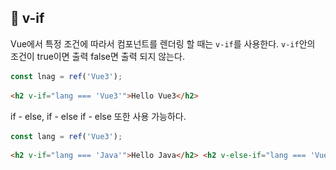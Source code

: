 ## 📌 v-if
Vue에서 특정 조건에 따라서 컴포넌트를 렌더링 할 때는 `v-if`를 사용한다. `v-if`안의 조건이 true이면 출력 false면 출력 되지 않는다.
```javascript
const lnag = ref('Vue3');
```
```html
<h2 v-if="lang === 'Vue3'">Hello Vue3</h2>
```
 if - else, if - else if - else 또한 사용 가능하다. 
```javascript
const lang = ref('Vue3');
```
```html
<h2 v-if="lang === 'Java'">Hello Java</h2> <h2 v-else-if="lang === 'Vue3'">Hello Vue3</h2> <h2 v-else>Hello React</h2
```
 <template> 태그를 사용하여 하나의 조건으로 여러 개의 HTML요소를 렌더링 할 수도 있다.
```html
<template v-if="true">   <h1>Title: 제목</h1>   <h2>author: 글쓴이</h2>   <h3>content: 내용</h3> </template>
```

## 📌 v-show
v-show를 사용해서도 요소를 아래와 같이 표현할 수 있다.
```html
<h2 v-show="true">Hello Vue3</h2>
```
이렇게만 봤을 때는 v-if와 사용법은 똑같고 큰 차이가 없는 것으로 보이는데, v-if와 v-show의 가장 큰 차이는 요소의 렌더링 여부이다.  v-if는 안에 조건이 true일 경우 렌더링 자체가 되지 않지만, v-show일 경우는 조건의 true, false 여부의 상관 없이 무조건 렌더링이 되고 조건에 따라서 display:none / display: block 속성 전환이 된다. 
```html
<h2 v-if="false">v-if</h2> <h2 v-show="false">v-show</h2>
```
 개발자 도구를 사용해서 위의 태그를 보면 아래와 같이 렌더링 된 것을 알 수 있다.
![TIL_IMAGE](./image/image.png)
 v-if는 조건이 자주 변경되지 않는 경우나, 무거운 컴포넌트나 리스트를 렌더링 할 때 적합할 수 있고, v-show는 요소가 자주 변경되는 경우에 적합할 수 있겠다.
